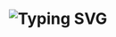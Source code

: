 <h1 align="center">
<img src="https://readme-typing-svg.herokuapp.com?font=Press+Start+2P&pause=500&color=29d2a&width=435&center=true&lines=Hi+Everyone!%F0%9F%91%8B;I'm+Amine+Fajry;Nice+to+meet+you" alt="Typing SVG" />
